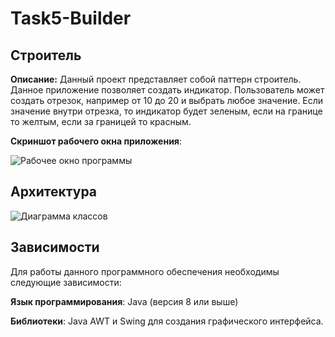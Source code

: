 # Task5-Builder
## Строитель
**Описание:** Данный проект представляет собой паттерн строитель. Данное приложение позволяет создать индикатор. Пользователь может создать отрезок, например от 10 до  20 и выбрать любое значение. 
Если значение внутри отрезка, то индикатор будет зеленым, если на границе то желтым, если за границей то красным.


**Скриншот рабочего окна приложения**:

![Рабочее окно программы](https://github.com/user-attachments/assets/e174373d-db45-418c-a340-3d022dbc804d)


## Архитектура
![Диаграмма классов](https://github.com/user-attachments/assets/fc916862-ab14-47aa-be24-dc1f6ed21e2d)

## Зависимости
Для работы данного программного обеспечения необходимы следующие зависимости:

**Язык программирования**: Java (версия 8 или выше)

**Библиотеки**: Java AWT и Swing для создания графического интерфейса.
